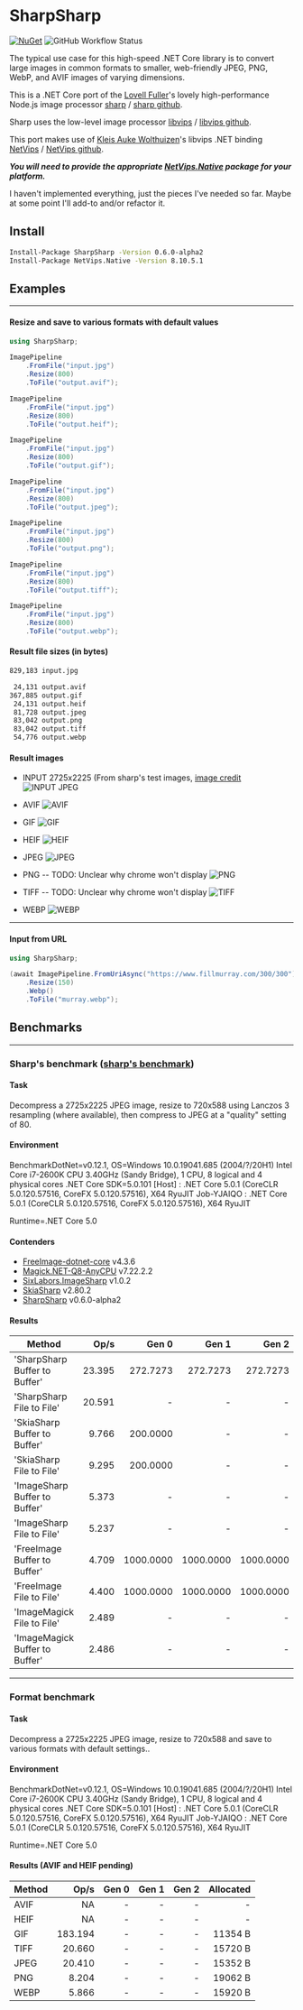# SharpSharp

[![NuGet](https://img.shields.io/nuget/v/SharpSharp)](https://www.nuget.org/packages/SharpSharp)
![GitHub Workflow Status](https://img.shields.io/github/workflow/status/randyridge/sharpsharp/release)

The typical use case for this high-speed .NET Core library is to convert large images in common formats to smaller, web-friendly JPEG, PNG, WebP, and AVIF images of varying dimensions.

This is a .NET Core port of the [Lovell Fuller](https://github.com/lovell)'s lovely high-performance Node.js image processor [sharp](https://sharp.pixelplumbing.com/en/stable/) / [sharp github](https://github.com/lovell/sharp/).

Sharp uses the low-level image processor [libvips](https://libvips.github.io/libvips/) / [libvips github](https://github.com/libvips/libvips).

This port makes use of [Kleis Auke Wolthuizen](https://github.com/kleisauke)'s libvips .NET binding [NetVips](https://kleisauke.github.io/net-vips/) / [NetVips github](https://github.com/kleisauke/net-vips).

**_You will need to provide the appropriate [NetVips.Native](https://github.com/kleisauke/net-vips#install) package for your platform._**

I haven't implemented everything, just the pieces I've needed so far. Maybe at some point I'll add-to and/or refactor it.

## Install
```sh
Install-Package SharpSharp -Version 0.6.0-alpha2
Install-Package NetVips.Native -Version 8.10.5.1
```
## Examples
---
#### Resize and save to various formats with default values
``` csharp
using SharpSharp;

ImagePipeline
	.FromFile("input.jpg")
	.Resize(800)
	.ToFile("output.avif");

ImagePipeline
	.FromFile("input.jpg")
	.Resize(800)
	.ToFile("output.heif");

ImagePipeline
	.FromFile("input.jpg")
	.Resize(800)
	.ToFile("output.gif");

ImagePipeline
	.FromFile("input.jpg")
	.Resize(800)
	.ToFile("output.jpeg");

ImagePipeline
	.FromFile("input.jpg")
	.Resize(800)
	.ToFile("output.png");

ImagePipeline
	.FromFile("input.jpg")
	.Resize(800)
	.ToFile("output.tiff");

ImagePipeline
	.FromFile("input.jpg")
	.Resize(800)
	.ToFile("output.webp");
```
#### Result file sizes (in bytes)
``` sh
829,183 input.jpg

 24,131 output.avif
367,885 output.gif
 24,131 output.heif
 81,728 output.jpeg
 83,042 output.png
 83,042 output.tiff
 54,776 output.webp
```
#### Result images

* INPUT 2725x2225 (From sharp's test images, [image credit](http://www.flickr.com/photos/grizdave/2569067123/)
![INPUT JPEG](./docs/input.jpg)

* AVIF
![AVIF](./docs/formats/output.avif)

* GIF
![GIF](./docs/formats/output.gif)

* HEIF
![HEIF](./docs/formats/output.heif)

* JPEG
![JPEG](./docs/formats/output.jpeg)

* PNG -- TODO: Unclear why chrome won't display
![PNG](./docs/formats/output.png)

* TIFF  -- TODO: Unclear why chrome won't display
![TIFF](./docs/formats/output.tiff)

* WEBP
![WEBP](./docs/formats/output.webp)
---
#### Input from URL
``` csharp
using SharpSharp;

(await ImagePipeline.FromUriAsync("https://www.fillmurray.com/300/300"))
	.Resize(150)
	.Webp()
	.ToFile("murray.webp");
```

## Benchmarks
---
### Sharp's benchmark ([sharp's benchmark](https://sharp.pixelplumbing.com/performance))

#### Task
Decompress a 2725x2225 JPEG image, resize to 720x588 using Lanczos 3 resampling (where available), then compress to JPEG at a "quality" setting of 80.

#### Environment
BenchmarkDotNet=v0.12.1, OS=Windows 10.0.19041.685 (2004/?/20H1)
Intel Core i7-2600K CPU 3.40GHz (Sandy Bridge), 1 CPU, 8 logical and 4 physical cores
.NET Core SDK=5.0.101
  [Host]     : .NET Core 5.0.1 (CoreCLR 5.0.120.57516, CoreFX 5.0.120.57516), X64 RyuJIT
  Job-YJAIQO : .NET Core 5.0.1 (CoreCLR 5.0.120.57516, CoreFX 5.0.120.57516), X64 RyuJIT

Runtime=.NET Core 5.0

#### Contenders

* [FreeImage-dotnet-core](https://github.com/matgr1/FreeImage-dotnet-core) v4.3.6
* [Magick.NET-Q8-AnyCPU](https://github.com/dlemstra/Magick.NET) v7.22.2.2
* [SixLabors.ImageSharp](https://github.com/SixLabors/ImageSharp) v1.0.2
* [SkiaSharp](https://github.com/mono/SkiaSharp) v2.80.2
* [SharpSharp](https://github.com/randyridge/sharpsharp) v0.6.0-alpha2

#### Results

|                         Method |   Op/s |     Gen 0 |     Gen 1 |     Gen 2 |  Allocated |
|------------------------------- |-------:|----------:|----------:|----------:|-----------:|
|  'SharpSharp Buffer to Buffer' | 23.395 |  272.7273 |  272.7273 |  272.7273 |   80.35 KB |
|      'SharpSharp File to File' | 20.591 |         - |         - |         - |   15.04 KB |
|   'SkiaSharp Buffer to Buffer' |  9.766 |  200.0000 |         - |         - | 1025.37 KB |
|       'SkiaSharp File to File' |  9.295 |  200.0000 |         - |         - |  964.03 KB |
|  'ImageSharp Buffer to Buffer' |  5.373 |         - |         - |         - |  368.17 KB |
|      'ImageSharp File to File' |  5.237 |         - |         - |         - |   53.55 KB |
|   'FreeImage Buffer to Buffer' |  4.709 | 1000.0000 | 1000.0000 | 1000.0000 |  189.62 KB |
|       'FreeImage File to File' |  4.400 | 1000.0000 | 1000.0000 | 1000.0000 |   12.68 KB |
|     'ImageMagick File to File' |  2.489 |         - |         - |         - |   17.24 KB |
| 'ImageMagick Buffer to Buffer' |  2.486 |         - |         - |         - |  342.49 KB |

---
### Format benchmark
#### Task
Decompress a 2725x2225 JPEG image, resize to 720x588 and save to various formats with default settings..

#### Environment
BenchmarkDotNet=v0.12.1, OS=Windows 10.0.19041.685 (2004/?/20H1)
Intel Core i7-2600K CPU 3.40GHz (Sandy Bridge), 1 CPU, 8 logical and 4 physical cores
.NET Core SDK=5.0.101
  [Host]     : .NET Core 5.0.1 (CoreCLR 5.0.120.57516, CoreFX 5.0.120.57516), X64 RyuJIT
  Job-YJAIQO : .NET Core 5.0.1 (CoreCLR 5.0.120.57516, CoreFX 5.0.120.57516), X64 RyuJIT

Runtime=.NET Core 5.0

#### Results (AVIF and HEIF pending)

| Method |    Op/s | Gen 0 | Gen 1 | Gen 2 | Allocated |
|------- |--------:|------:|------:|------:|----------:|
|   AVIF |      NA |     - |     - |     - |         - |
|   HEIF |      NA |     - |     - |     - |         - |
|    GIF | 183.194 |     - |     - |     - |   11354 B |
|   TIFF |  20.660 |     - |     - |     - |   15720 B |
|   JPEG |  20.410 |     - |     - |     - |   15352 B |
|    PNG |   8.204 |     - |     - |     - |   19062 B |
|   WEBP |   5.866 |     - |     - |     - |   15920 B |